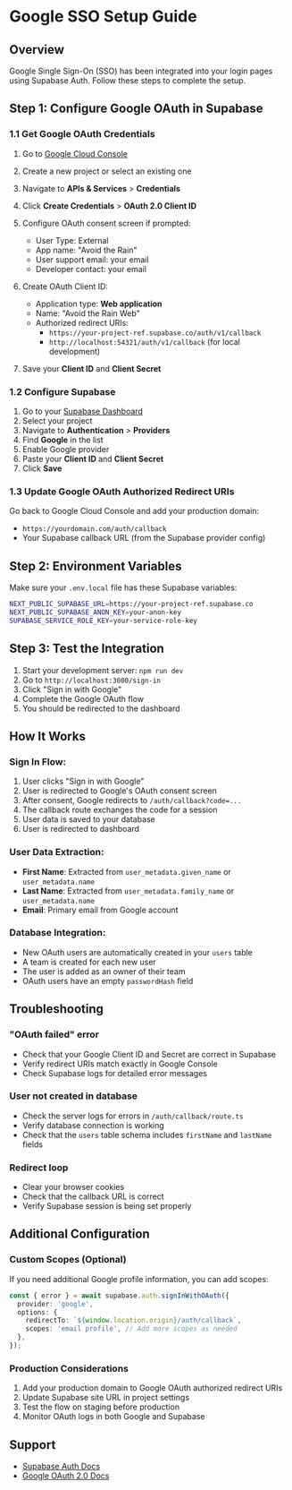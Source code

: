 # Google SSO Setup Guide

## Overview
Google Single Sign-On (SSO) has been integrated into your login pages using Supabase Auth. Follow these steps to complete the setup.

## Step 1: Configure Google OAuth in Supabase

### 1.1 Get Google OAuth Credentials

1. Go to [Google Cloud Console](https://console.cloud.google.com/)
2. Create a new project or select an existing one
3. Navigate to **APIs & Services** > **Credentials**
4. Click **Create Credentials** > **OAuth 2.0 Client ID**
5. Configure OAuth consent screen if prompted:
   - User Type: External
   - App name: "Avoid the Rain"
   - User support email: your email
   - Developer contact: your email
6. Create OAuth Client ID:
   - Application type: **Web application**
   - Name: "Avoid the Rain Web"
   - Authorized redirect URIs:
     - `https://your-project-ref.supabase.co/auth/v1/callback`
     - `http://localhost:54321/auth/v1/callback` (for local development)

7. Save your **Client ID** and **Client Secret**

### 1.2 Configure Supabase

1. Go to your [Supabase Dashboard](https://supabase.com/dashboard)
2. Select your project
3. Navigate to **Authentication** > **Providers**
4. Find **Google** in the list
5. Enable Google provider
6. Paste your **Client ID** and **Client Secret**
7. Click **Save**

### 1.3 Update Google OAuth Authorized Redirect URIs

Go back to Google Cloud Console and add your production domain:
- `https://yourdomain.com/auth/callback`
- Your Supabase callback URL (from the Supabase provider config)

## Step 2: Environment Variables

Make sure your `.env.local` file has these Supabase variables:

```bash
NEXT_PUBLIC_SUPABASE_URL=https://your-project-ref.supabase.co
NEXT_PUBLIC_SUPABASE_ANON_KEY=your-anon-key
SUPABASE_SERVICE_ROLE_KEY=your-service-role-key
```

## Step 3: Test the Integration

1. Start your development server: `npm run dev`
2. Go to `http://localhost:3000/sign-in`
3. Click "Sign in with Google"
4. Complete the Google OAuth flow
5. You should be redirected to the dashboard

## How It Works

### Sign In Flow:
1. User clicks "Sign in with Google"
2. User is redirected to Google's OAuth consent screen
3. After consent, Google redirects to `/auth/callback?code=...`
4. The callback route exchanges the code for a session
5. User data is saved to your database
6. User is redirected to dashboard

### User Data Extraction:
- **First Name**: Extracted from `user_metadata.given_name` or `user_metadata.name`
- **Last Name**: Extracted from `user_metadata.family_name` or `user_metadata.name`
- **Email**: Primary email from Google account

### Database Integration:
- New OAuth users are automatically created in your `users` table
- A team is created for each new user
- The user is added as an owner of their team
- OAuth users have an empty `passwordHash` field

## Troubleshooting

### "OAuth failed" error
- Check that your Google Client ID and Secret are correct in Supabase
- Verify redirect URIs match exactly in Google Console
- Check Supabase logs for detailed error messages

### User not created in database
- Check the server logs for errors in `/auth/callback/route.ts`
- Verify database connection is working
- Check that the `users` table schema includes `firstName` and `lastName` fields

### Redirect loop
- Clear your browser cookies
- Check that the callback URL is correct
- Verify Supabase session is being set properly

## Additional Configuration

### Custom Scopes (Optional)
If you need additional Google profile information, you can add scopes:

```typescript
const { error } = await supabase.auth.signInWithOAuth({
  provider: 'google',
  options: {
    redirectTo: `${window.location.origin}/auth/callback`,
    scopes: 'email profile', // Add more scopes as needed
  },
});
```

### Production Considerations
1. Add your production domain to Google OAuth authorized redirect URIs
2. Update Supabase site URL in project settings
3. Test the flow on staging before production
4. Monitor OAuth logs in both Google and Supabase

## Support
- [Supabase Auth Docs](https://supabase.com/docs/guides/auth)
- [Google OAuth 2.0 Docs](https://developers.google.com/identity/protocols/oauth2)

